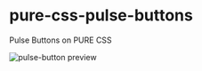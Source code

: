 # pure-css-pulse-buttons
Pulse Buttons on PURE CSS

![pulse-button preview](http://i.piccy.info/i9/1a22fdf542e9d1130100141ddb6b64da/1494860336/62688/1145203/Screen_Shot_2017_05_15_at_17_57_35.jpg)

